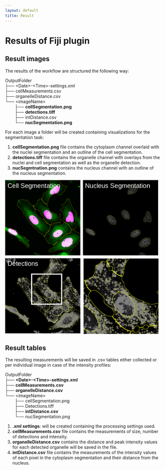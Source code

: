 ```yaml
---
layout: default
title: Result
---
```


# Results of Fiji plugin

## Result images

The results of the workflow are structured the following way:

OutputFolder<br>
├── \<Date\>\-\<Time\>\-settings.xml<br>
├── cellMeasurements.csv<br>
├── organelleDistance.csv<br>
└── \<imageName\><br>
&nbsp;&nbsp;&nbsp;&nbsp;&nbsp;&nbsp;&nbsp;&nbsp;├── **cellSegmentation.png**<br>
&nbsp;&nbsp;&nbsp;&nbsp;&nbsp;&nbsp;&nbsp;&nbsp;├── **detections.tiff**<br>
&nbsp;&nbsp;&nbsp;&nbsp;&nbsp;&nbsp;&nbsp;&nbsp;├── intDistance.csv<br>
&nbsp;&nbsp;&nbsp;&nbsp;&nbsp;&nbsp;&nbsp;&nbsp;└── **nucSegmentation.png**<br>

For each image a folder will be created containing visualizations for the segmentation task:

1. **cellSegmentation.png** file contains the cytoplasm channel overlaid with the nuclei segmentation and an outline of the cell segmentation.
2. **detections.tiff** file contains the organelle channel with overlays from the nuclei and cell segmentation as well as the organelle detection.
3. **nucSegmtnation.png** contains the nucleus channel with an outline of the nucleus segmentation.

<p align="center">
  <img src="../images/results_annotated.png" alt="ResultImages">
</p>

## Result tables

The resulting measurements will be saved in .csv tables either collected or per individual image in case of the intensity profiles:

OutputFolder<br>
├── **\<Date\>\-\<Time\>\-settings.xml**<br>
├── **cellMeasurements.csv**<br>
├── **organelleDistance.csv**<br>
└── \<imageName\><br>
&nbsp;&nbsp;&nbsp;&nbsp;&nbsp;&nbsp;&nbsp;&nbsp;├── cellSegmentation.png<br>
&nbsp;&nbsp;&nbsp;&nbsp;&nbsp;&nbsp;&nbsp;&nbsp;├── Detections.tiff<br>
&nbsp;&nbsp;&nbsp;&nbsp;&nbsp;&nbsp;&nbsp;&nbsp;├── **intDistance.csv**<br>
&nbsp;&nbsp;&nbsp;&nbsp;&nbsp;&nbsp;&nbsp;&nbsp;└── nucSegmentation.png<br>

1. **.xml settings**: will be created containing the processing settings used.
2. **cellMeasurements.csv** file contains the measurements of size, number of detections and intensity.
3. **organelleDistance.csv** contains the distance and peak intensity values for each detected organelle will be saved in the file.
4. **intDistance.csv** file contains the measurements of the intensity values of each pixel in the cytoplasm segmentation and their distance from the nucleus.
